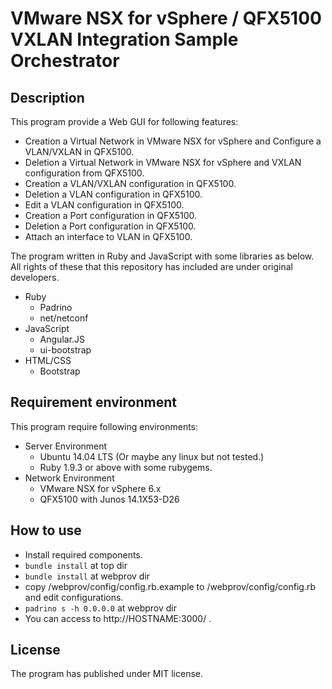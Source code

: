 #  VMware NSX for vSphere / QFX5100 VXLAN Integration Sample Orchestrator

## Description

This program provide a Web GUI for following features:

 * Creation a Virtual Network in VMware NSX for vSphere and Configure a VLAN/VXLAN in QFX5100.
 * Deletion a Virtual Network in VMware NSX for vSphere and VXLAN configuration from QFX5100.
 * Creation a VLAN/VXLAN configuration in QFX5100.
 * Deletion a VLAN configuration in QFX5100.
 * Edit a VLAN configuration in QFX5100.
 * Creation a Port configuration in QFX5100.
 * Deletion a Port configuration in QFX5100.
 * Attach an interface to VLAN in QFX5100.

The program written in Ruby and JavaScript with some libraries as below. All rights of these that this repository has included are under original developers.

 * Ruby
   * Padrino
   * net/netconf
 * JavaScript
   * Angular.JS
   * ui-bootstrap
 * HTML/CSS
   * Bootstrap

## Requirement environment

This program require following environments:

 * Server Environment
   * Ubuntu 14.04 LTS (Or maybe any linux but not tested.)
   * Ruby 1.9.3 or above with some rubygems.
 * Network Environment
   * VMware NSX for vSphere 6.x
   * QFX5100 with Junos 14.1X53-D26

## How to use

 * Install required components.
 * `bundle install` at top dir
 * `bundle install` at webprov dir
 * copy /webprov/config/config.rb.example to /webprov/config/config.rb and edit configurations.
 * `padrino s -h 0.0.0.0` at webprov dir
 * You can access to http://HOSTNAME:3000/ .

## License

The program has published under MIT license.
